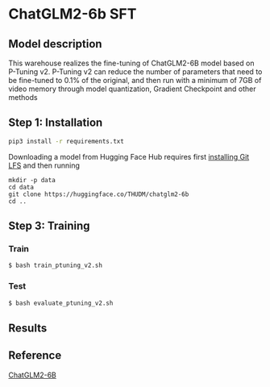 # ChatGLM2-6b SFT
## Model description
This warehouse realizes the fine-tuning of ChatGLM2-6B model based on P-Tuning v2. P-Tuning v2 can reduce the number of parameters that need to be fine-tuned to 0.1% of the original, and then run with a minimum of 7GB of video memory through model quantization, Gradient Checkpoint and other methods

## Step 1: Installation
```bash
pip3 install -r requirements.txt
```
Downloading a model from Hugging Face Hub requires first [installing Git LFS](https://docs.github.com/zh/repositories/working-with-files/managing-large-files/installing-git-large-file-storage) and then running

```
mkdir -p data
cd data 
git clone https://huggingface.co/THUDM/chatglm2-6b
cd ..
```

## Step 3: Training

### Train
```bash
$ bash train_ptuning_v2.sh
```
### Test
```bash
$ bash evaluate_ptuning_v2.sh
```

## Results


## Reference
[ChatGLM2-6B](https://github.com/THUDM/ChatGLM2-6B/tree/main/ptuning)